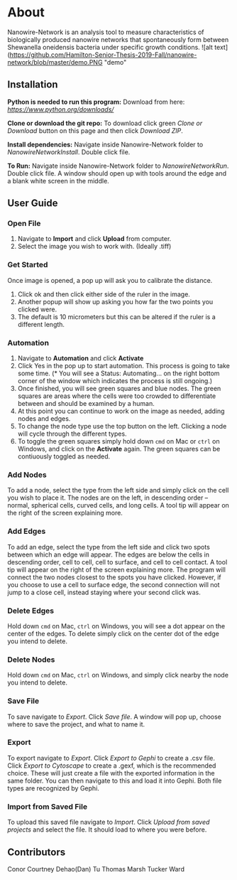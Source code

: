 # About
Nanowire-Network is an analysis tool to measure characteristics of biologically produced
nanowire networks that spontaneously form between Shewanella oneidensis bacteria under
specific growth conditions.
![alt text](https://github.com/Hamilton-Senior-Thesis-2019-Fall/nanowire-network/blob/master/demo.PNG "demo"


## Installation
**Python is needed to run this program:**
Download from here: *https://www.python.org/downloads/*

**Clone or download the git repo:**
To download click green *Clone or Download* button on this page and then click *Download ZIP*.

**Install dependencies:**
Navigate inside Nanowire-Network folder to *NanowireNetworkInstall*. Double click file.

**To Run:**
Navigate inside Nanowire-Network folder to *NanowireNetworkRun*. Double click file. A window should open up with tools around the edge and a blank white screen in the middle.


## User Guide
### Open File
1.  Navigate to **Import** and click **Upload** from computer.
2.  Select the image you wish to work with. (Ideally .tiff)
### Get Started
Once image is opened, a pop up will ask you to calibrate the distance.
1.  Click ok and then click either side of the ruler in the image.
2.  Another popup will show up asking you how far the two points you clicked were.
3.  The default is 10 micrometers but this can be altered if the ruler is a different length.
### Automation
1. Navigate to **Automation** and click **Activate**
2. Click Yes in the pop up to start automation. This process is going to take some time. (* You will see a Status: Automating... on the right bottom corner of the window which indicates the process is still ongoing.)
3. Once finished, you will see green squares and blue nodes. The green squares are areas where the cells were too crowded to differentiate between and should be examined by a human.
4. At this point you can continue to work on the image as needed, adding nodes and edges.
5. To change the node type use the top button on the left. Clicking a node will cycle through the different types.
6. To toggle the green squares simply hold down `cmd` on Mac or `ctrl` on Windows, and click on the **Activate**  again. The green squares can be contiuously toggled as needed.
### Add Nodes
To add a node, select the type from the left side and simply click on the cell you wish to place it. The nodes are on the left, in descending order – normal, spherical cells, curved cells, and long cells. A tool tip will appear on the right of the screen explaining more.
### Add Edges
To add an edge, select the type from the left side and click two spots between which an edge will appear. The edges are below the cells in descending order, cell to cell, cell to surface, and cell to cell contact. A tool tip will appear on the right of the screen explaining more. The program will connect the two nodes closest to the spots you have clicked. However, if you choose to use a cell to surface edge, the second connection will not jump to a close cell, instead staying where your second click was.
### Delete Edges
Hold down `cmd` on Mac, `ctrl` on Windows, you will see a dot appear on the center of the edges. To delete simply click on the center dot of the edge you intend to delete.
### Delete Nodes
Hold down `cmd` on Mac, `ctrl` on Windows, and simply click nearby the node you intend to delete.
### Save File
To save navigate to *Export*. Click *Save file*. A window will pop up, choose where to save the project, and what to name it.
### Export
To export navigate to *Export*. Click *Export to Gephi* to create a .csv file. Click *Export to Cytoscape* to create a .gexf, which is the recommended choice. These will just create a file with the exported information in the same folder. You can then navigate to this and load it into Gephi. Both file types are recognized by Gephi.
### Import from Saved File
To upload this saved file navigate to *Import*. Click *Upload from saved projects* and select the file. It should load to where you were before.

## Contributors
Conor Courtney
Dehao(Dan) Tu
Thomas Marsh
Tucker Ward
